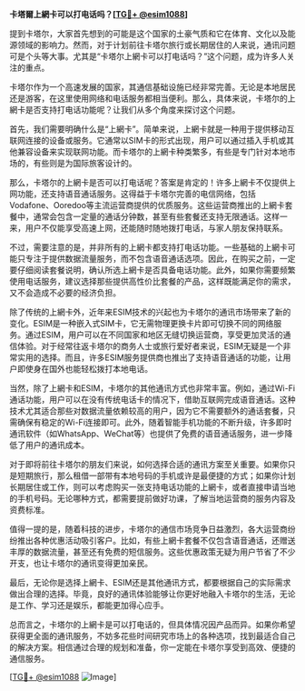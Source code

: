 **卡塔爾上網卡可以打电话吗？[[TG💪+ @esim1088](https://t.me/s/esim1088)]**

提到卡塔尔，大家首先想到的可能是这个国家的土豪气质和它在体育、文化以及能源领域的影响力。然而，对于计划前往卡塔尔旅行或长期居住的人来说，通讯问题可是个头等大事。尤其是“卡塔尔上網卡可以打电话吗？”这个问题，成为许多人关注的重点。

卡塔尔作为一个高速发展的国家，其通信基础设施已经非常完善。无论是本地居民还是游客，在这里使用网络和电话服务都相当便利。那么，具体来说，卡塔尔的上網卡是否支持打电话功能呢？让我们从多个角度来探讨这个问题。

首先，我们需要明确什么是“上網卡”。简单来说，上網卡就是一种用于提供移动互联网连接的设备或服务。它通常以SIM卡的形式出现，用户可以通过插入手机或其他兼容设备来实现联网功能。而卡塔尔的上網卡种类繁多，有些是专门针对本地市场的，有些则是为国际旅客设计的。

那么，卡塔尔的上網卡是否可以打电话呢？答案是肯定的！许多上網卡不仅提供上网功能，还支持语音通话服务。这得益于卡塔尔完善的电信网络，包括Vodafone、Ooredoo等主流运营商提供的优质服务。这些运营商推出的上網卡套餐中，通常会包含一定量的通话分钟数，甚至有些套餐还支持无限通话。这样一来，用户不仅能享受高速上网，还能随时随地拨打电话，与家人朋友保持联系。

不过，需要注意的是，并非所有的上網卡都支持打电话功能。一些基础的上網卡可能只专注于提供数据流量服务，而不包含语音通话选项。因此，在购买之前，一定要仔细阅读套餐说明，确认所选上網卡是否具备电话功能。此外，如果你需要频繁使用电话服务，建议选择那些提供高性价比套餐的产品，这样既能满足你的需求，又不会造成不必要的经济负担。

除了传统的上網卡外，近年来ESIM技术的兴起也为卡塔尔的通讯市场带来了新的变化。ESIM是一种嵌入式SIM卡，它无需物理更换卡片即可切换不同的网络服务。通过ESIM，用户可以在不同国家和地区无缝切换运营商，享受更加灵活的通信体验。对于经常往返卡塔尔的商务人士或旅行爱好者来说，ESIM无疑是一个非常实用的选择。而且，许多ESIM服务提供商也推出了支持语音通话的功能，让用户即使身在国外也能轻松拨打本地电话。

当然，除了上網卡和ESIM，卡塔尔的其他通讯方式也非常丰富。例如，通过Wi-Fi通话功能，用户可以在没有传统电话卡的情况下，借助互联网完成语音通话。这种技术尤其适合那些对数据流量依赖较高的用户，因为它不需要额外的通话套餐，只需确保有稳定的Wi-Fi连接即可。此外，随着智能手机功能的不断升级，许多即时通讯软件（如WhatsApp、WeChat等）也提供了免费的语音通话服务，进一步降低了用户的通讯成本。

对于即将前往卡塔尔的朋友们来说，如何选择合适的通讯方案至关重要。如果你只是短期旅行，那么租借一部带有本地号码的手机或许是最便捷的方式；如果你计划长期居住或工作，则可以考虑购买一张支持电话功能的上網卡，或者直接申请当地的手机号码。无论哪种方式，都需要提前做好功课，了解当地运营商的服务内容及资费标准。

值得一提的是，随着科技的进步，卡塔尔的通信市场竞争日益激烈，各大运营商纷纷推出各种优惠活动吸引客户。比如，有些上網卡套餐不仅包含语音通话，还赠送丰厚的数据流量，甚至还有免费的短信服务。这些优惠政策无疑为用户节省了不少开支，也让卡塔尔的通讯变得更加亲民。

最后，无论你是选择上網卡、ESIM还是其他通讯方式，都要根据自己的实际需求做出合理的选择。毕竟，良好的通讯体验能够让你更好地融入卡塔尔的生活，无论是工作、学习还是娱乐，都能更加得心应手。

总而言之，卡塔尔的上網卡是可以打电话的，但具体情况因产品而异。如果你希望获得更全面的通讯服务，不妨多花些时间研究市场上的各种选项，找到最适合自己的解决方案。相信通过合理的规划和准备，你一定能在卡塔尔享受到高效、便捷的通信服务。

[[TG💪+ @esim1088](https://t.me/s/esim1088) ![Image](https://i.postimg.cc/4NQfJmqS/Snipaste-2025-05-13-00-14-12.png)]